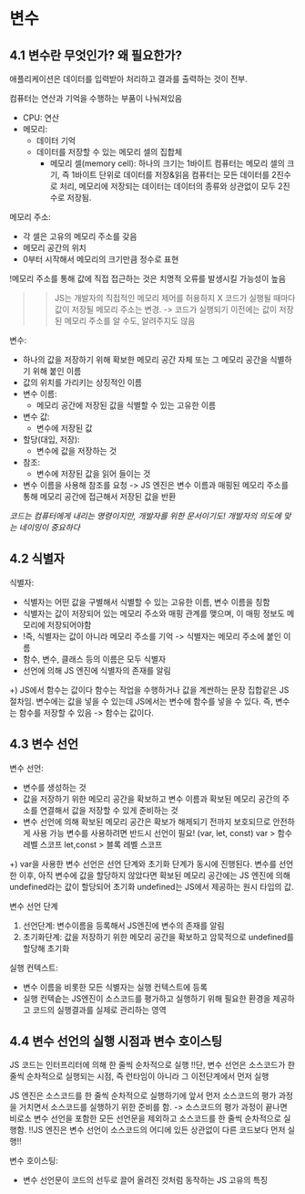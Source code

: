 변수
====

4.1 변수란 무엇인가? 왜 필요한가?
-------------------------------
애플리케이션은 데이터를 입력받아 처리하고 결과를 출력하는 것이 전부.

컴퓨터는 연산과 기억을 수행하는 부품이 나눠져있음
 - CPU: 연산
 - 메모리: 
    - 데이터 기억
    - 데이터를 저장할 수 있는 메모리 셀의 집합체
        - 메모리 셀(memory cell): 하나의 크기는 1바이트
컴퓨터는 메모리 셀의 크기, 즉 1바이트 단위로 데이터를 저장&읽음
컴퓨터는 모든 데이터를 2진수로 처리, 메모리에 저장되는 데이터는 데이터의 종류와 상관없이 모두 2진수로 저장됨.

메모리 주소:
 - 각 셀은 고유의 메모리 주소를 갖음
 - 메모리 공간의 위치
 - 0부터 시작해서 메모리의 크기만큼 정수로 표현

!메모리 주소를 통해 값에 직접 접근하는 것은 치명적 오류를 발생시킬 가능성이 높음
 >> JS는 개발자의 직접적인 메모리 제어를 허용하지 X
 >> 코드가 실행될 때마다 값이 저장될 메모리 주소는 변경. -> 코드가 실행되기 이전에는 값이 저장된 메모리 주소를 알 수도, 알려주지도 않음

변수:
 - 하나의 값을 저장하기 위해 확보한 메모리 공간 자체 또는 그 메모리 공간을 식별하기 위해 붙인 이름
 - 값의 위치를 가리키는 상징적인 이름
 - 변수 이름:
    - 메모리 공간에 저장된 값을 식별할 수 있는 고유한 이름
 - 변수 값:
    - 변수에 저장된 값
- 할당(대입, 저장):
    - 변수에 값을 저장하는 것
- 참조:
    - 변수에 저장된 값을 읽어 들이는 것
- 변수 이름을 사용해 참조를 요청 -> JS 엔진은 변수 이름과 매핑된 메모리 주소를 통해 메모리 공간에 접근해서 저장된 값을 반환

*코드는 컴퓨터에게 내리는 명령이지만, 개발자를 위한 문서이기도! 개발자의 의도에 맞는 네이밍이 중요하다*

4.2 식별자
----------
식별자:
 - 식별자는 어떤 값을 구별해서 식별할 수 있는 고유한 이름, 변수 이름을 칭함
 - 식별자는 값이 저장되어 있는 메모리 주소와 매핑 관계를 맺으며, 이 매핑 정보도 메모리에 저장되어야함
 - !즉, 식별자는 값이 아니라 메모리 주소를 기억 -> 식별자는 메모리 주소에 붙인 이름
 - 함수, 변수, 클래스 등의 이름은 모두 식별자
 - 선언에 의해 JS 엔진에 식별자의 존재를 알림

+) JS에서 함수는 값이다
함수는 작업을 수행하거나 값을 계싼하는 문장 집합같은 JS 절차임.
변수에는 값을 넣을 수 있는데 JS에서는 변수에 함수를 넣을 수 있다.
즉, 변수는 함수를 저장할 수 있음 -> 함수는 값이다.

4.3 변수 선언
-----------
변수 선언:
 - 변수를 생성하는 것
 - 값을 저장하기 위한 메모리 공간을 확보하고 변수 이름과 확보된 메모리 공간의 주소를 연결해서 값을 저장할 수 있게 준비하는 것
 - 변수 선언에 의해 확보된 메모리 공간은 확보가 해제되기 전까지 보호되므로 안전하게 사용 가능
변수를 사용하려면 반드시 선언이 필요! (var, let, const)
var > 함수 레벨 스코프 
let,const > 블록 레벨 스코프

+) var을 사용한 변수 선언은 선언 단계와 초기화 단계가 동시에 진행된다.
변수를 선언한 이후, 아직 변수에 값을 할당하지 않았다면 확보된 메모리 공간에는 JS 엔진에 의해 undefined라는 값이 할당되어 초기화
undefined는 JS에서 제공하는 원시 타입의 값.

변수 선언 단계
1. 선언단계: 변수이름을 등록해서 JS엔진에 변수의 존재를 알림
2. 초기화단계: 값을 저장하기 위한 메모리 공간을 확보하고 암묵적으로 undefined를 할당해 초기화

실행 컨텍스트:
 - 변수 이름을 비롯한 모든 식별자는 실행 컨텍스트에 등록
 - 실행 컨텍슽는 JS엔진이 소스코드를 평가하고 실행하기 위해 필요한 환경을 제공하고 코드의 실행결과를 실제로 관리하는 영역

4.4 변수 선언의 실행 시점과 변수 호이스팅
--------------------------------------
JS 코드는 인터프리터에 의해 한 줄씩 순차적으로 실행
!!단, 변수 선언은 소스코드가 한 줄씩 순차적으로 실행되는 시점, 즉 런타임이 아니라 그 이전단계에서 먼저 실행

JS 엔진은 소스코드를 한 줄씩 순차적으로 실행하기에 앞서 먼저 소스코드의 평가 과정을 거치면서 소스코드를 실행하기 위한 준비를 함.
-> 소스코드의 평가 과정이 끝나면 비로소 변수 선언을 포함한 모든 선언문을 제외하고 소스코드를 한 줄씩 순차적으로 실행함.
!!JS 엔진은 변수 선언이 소스코드의 어디에 있든 상관없이 다른 코드보다 먼저 실행!!

변수 호이스팅:
 - 변수 선언문이 코드의 선두로 끌어 올려진 것처럼 동작하는 JS 고유의 특징
